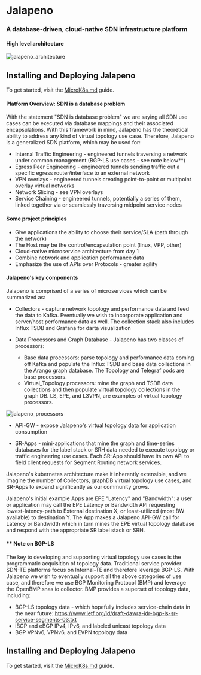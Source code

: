 # Jalapeno
### A database-driven, cloud-native SDN infrastructure platform

#### High level architecture 
![jalapeno_architecture](https://github.com/cisco-ie/jalapeno/blob/master/docs/diagrams/jalapeno_architecture.png "jalapeno architecture")

## Installing and Deploying Jalapeno
To get started, visit the [MicroK8s.md](MicroK8s.md) guide.

#### Platform Overview: SDN is a database problem
With the statement "SDN is database problem" we are saying all SDN use cases can be executed via database mappings and their associated encapsulations. With this framework in mind, Jalapeno has the theoretical ability to address any kind of virtual topology use case. Therefore, Jalapeno is a generalized SDN platform, which may be used for:

* Internal Traffic Engineering - engineered tunnels traversing a network under common management (BGP-LS use cases - see note below**)
* Egress Peer Engineering - engineered tunnels sending traffic out a specific egress router/interface to an external network
* VPN overlays - engineered tunnels creating point-to-point or multipoint overlay virtual networks
* Network Slicing - see VPN overlays
* Service Chaining - engineered tunnels, potentially a series of them, linked together via or seamlessly traversing midpoint service nodes 

#### Some project principles
* Give applications the ability to choose their service/SLA (path through the network)
* The Host may be the control/encapsulation point (linux, VPP, other)
* Cloud-native microservice architecture from day 1
* Combine network and application performance data
* Emphasize the use of APIs over Protocols - greater agility

#### Jalapeno's key components

Jalapeno is comprised of a series of microservices which can be summarized as:

* Collectors - capture network topology and performance data and feed the data to Kafka.  Eventually we wish to incorporate application and server/host performance data as well.  The collection stack also includes Influx TSDB and Grafana for darta visualization

* Data Processors and Graph Database - Jalapeno has two classes of processors: 
  * Base data processors: parse topology and performance data coming off Kafka and populate the Influx TSDB and base data collections in the Arango graph database.  The Topology and Telegraf pods are base processors.
  * Virtual_Topology processors: mine the graph and TSDB data collections and then populate virtual topology collections in the graph DB.  LS, EPE, and L3VPN, are examples of virtual topology processors.

![jalapeno_processors](https://github.com/cisco-ie/jalapeno/blob/master/docs/diagrams/jalapeno_processors.png "jalapeno processors")

* API-GW - expose Jalapeno's virtual topology data for application consumption

* SR-Apps - mini-applications that mine the graph and time-series databases for the label stack or SRH data needed to execute topology or traffic engineering use cases.  Each SR-App should have its own API to field client requests for Segment Routing network services.  

Jalapeno's kubernetes architecture make it inherently extensible, and we imagine the number of Collectors, graphDB virtual topology use cases, and SR-Apps to expand significantly as our community grows.

Jalapeno's initial example Apps are EPE "Latency" and "Bandwidth": a user or application may call the EPE Latency or Bandwidth API requesting lowest-latency-path to External destination X, or least-utilized (most BW available) to destination Y. The App makes a Jalapeno API-GW call for Latency or Bandwidth which in turn mines the EPE virtual topology database and respond with the appropriate SR label stack or SRH.  

#### ** Note on BGP-LS

The key to developing and supporting virtual topology use cases is the programmatic acquisition of topology data.  Traditional service provider SDN-TE platforms focus on Internal-TE and therefore leverage BGP-LS. With Jalapeno we wish to eventually support all the above categories of use case, and therefore we use BGP Monitoring Protocol (BMP) and leverage the OpenBMP.snas.io collector. BMP provides a superset of topology data, including:

* BGP-LS topology data - which hopefully includes service-chain data in the near future: https://www.ietf.org/id/draft-dawra-idr-bgp-ls-sr-service-segments-03.txt
* iBGP and eBGP IPv4, IPv6, and labeled unicast topology data
* BGP VPNv6, VPNv6, and EVPN topology data

## Installing and Deploying Jalapeno
To get started, visit the [MicroK8s.md](MicroK8s.md) guide.





